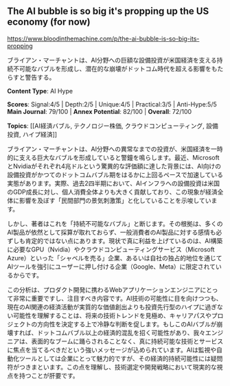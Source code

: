 ## The AI bubble is so big it's propping up the US economy (for now)

https://www.bloodinthemachine.com/p/the-ai-bubble-is-so-big-its-propping

ブライアン・マーチャントは、AI分野への巨額な設備投資が米国経済を支える持続不可能なバブルを形成し、潜在的な崩壊がドットコム時代を超える影響をもたらすと警告する。

**Content Type**: AI Hype

**Scores**: Signal:4/5 | Depth:2/5 | Unique:4/5 | Practical:3/5 | Anti-Hype:5/5
**Main Journal**: 79/100 | **Annex Potential**: 82/100 | **Overall**: 72/100

**Topics**: [[AI経済バブル, テクノロジー株価, クラウドコンピューティング, 設備投資, ハイプ経済]]

ブライアン・マーチャントは、AI分野への異常なまでの投資が、米国経済を一時的に支える巨大なバブルを形成していると警鐘を鳴らします。最近、MicrosoftとNvidiaがそれぞれ4兆ドルという驚異的な評価額に達した背景には、AI向けの設備投資がかつてのドットコムバブル期をはるかに上回るペースで加速している実態があります。実際、過去2四半期において、AIインフラへの設備投資は米国のGDP成長に対し、個人消費全体よりも大きく貢献しており、この現象が経済全体に影響を及ぼす「民間部門の景気刺激策」と化していることを示唆しています。

しかし、著者はこれを「持続不可能なバブル」と断じます。その根拠は、多くのAI製品が依然として採算が取れておらず、一般消費者のAI製品に対する感情も必ずしも肯定的ではない点にあります。現状で真に利益を上げているのは、AI構築に必要なGPU（Nvidia）やクラウドコンピューティングサービス（Microsoft Azure）といった「シャベルを売る」企業、あるいは自社の独占的地位を通じてAIツールを強引にユーザーに押し付ける企業（Google、Meta）に限定されているからです。

この分析は、プロダクト開発に携わるWebアプリケーションエンジニアにとって非常に重要ですし、注目すべき内容です。AI技術の可能性に目を向けつつも、現在のAI関連の経済活動が実質的な価値創出よりも投資先行型のハイプに過ぎない可能性を理解することは、将来の技術トレンドを見極め、キャリアパスやプロジェクトの方向性を決定する上で冷静な判断を促します。もしこのAIバブルが崩壊すれば、ドットコムバブル以上の経済的混乱を招く可能性があり、我々エンジニアは、表面的なブームに踊らされることなく、真に持続可能な技術とサービスに焦点を当てるべきだという強いメッセージが込められています。AIは監視や自動化ツールとしては企業にとって魅力的ですが、その経済的持続可能性には疑問符がつきまといます。この点を理解し、技術選定や開発戦略において現実的な視点を持つことが肝要です。